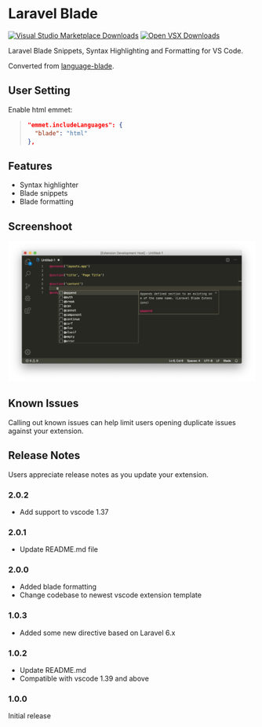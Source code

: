 # Laravel Blade

[![Visual Studio Marketplace Downloads](https://img.shields.io/visual-studio-marketplace/d/amirmarmul.laravel-blade-vscode?label=vscode%20downloads)](https://marketplace.visualstudio.com/items?itemName=amirmarmul.laravel-blade-vscode)
[![Open VSX Downloads](https://img.shields.io/open-vsx/dt/amirmarmul/laravel-blade-vscode?label=open-vsx%20downloads)](https://open-vsx.org/extension/amirmarmul/laravel-blade-vscode)

Laravel Blade Snippets, Syntax Highlighting and Formatting for VS Code. 

Converted from [language-blade](https://github.com/jawee/language-blade).

## User Setting

Enable html emmet:

>```json
>"emmet.includeLanguages": {
>   "blade": "html"
>},
>```

## Features
- Syntax highlighter
- Blade snippets
- Blade formatting

## Screenshoot 
![Screenshoot](https://github.com/amirmarmul/laravel-blade-vscode/raw/HEAD/images/screenshot.png)

## Known Issues

Calling out known issues can help limit users opening duplicate issues against your extension.

## Release Notes

Users appreciate release notes as you update your extension.

### 2.0.2

- Add support to vscode 1.37

### 2.0.1

- Update README.md file

### 2.0.0

- Added blade formatting 
- Change codebase to newest vscode extension template

### 1.0.3

- Added some new directive based on Laravel 6.x

### 1.0.2

- Update README.md
- Compatible with vscode 1.39 and above

### 1.0.0

Initial release
